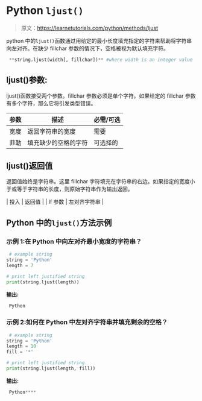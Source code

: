 # Python `ljust()`

> 原文：<https://learnetutorials.com/python/methods/ljust>

python 中的`ljust()`函数通过用给定的最小长度填充指定的字符来帮助将字符串向左对齐。在缺少 fillchar 参数的情况下，空格被视为默认填充字符。

```py
 **string.ljust(width[, fillchar])** #where width is an integer value 

```

## ljust()参数:

ljust()函数接受两个参数。fillchar 参数必须是单个字符。如果给定的 fillchar 参数有多个字符，那么它将引发类型错误。

| 参数 | 描述 | 必需/可选 |
| --- | --- | --- |
| 宽度 | 返回字符串的宽度 | 需要 |
| 菲勒 | 填充缺少的空格的字符 | 可选择的 |

## ljust()返回值

返回值始终是字符串。这里 fillchar 字符填充在字符串的右边。如果指定的宽度小于或等于字符串的长度，则原始字符串作为输出返回。

| 投入 | 返回值 |
| If 参数 | 左对齐字符串 |

## Python 中的`ljust()`方法示例

### 示例 1:在 Python 中向左对齐最小宽度的字符串？

```py
 # example string
string = 'Python'
length = 7

# print left justified string
print(string.ljust(length)) 

```

**输出:**

```py
 Python 
```

### 示例 2:如何在 Python 中左对齐字符串并填充剩余的空格？

```py
 # example string
string = 'Python'
length = 10
fill = '*'

# print left justified string
print(string.ljust(length, fill)) 

```

**输出:**

```py
 Python**** 
```